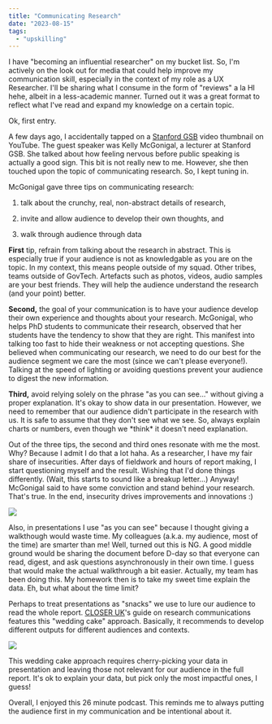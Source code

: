 ```yaml
---
title: "Communicating Research"
date: "2023-08-15"
tags: 
  - "upskilling"
---
```


I have "becoming an influential researcher" on my bucket list. So, I'm actively on the look out for media that could help improve my communication skill, especially in the context of my role as a UX Researcher. I'll be sharing what I consume in the form of "reviews" a la HI hehe, albeit in a less-academic manner. Turned out it was a great format to reflect what I've read and expand my knowledge on a certain topic.

Ok, first entry.

A few days ago, I accidentally tapped on a [Stanford GSB](https://www.youtube.com/watch?v=n_c9wwfh9i0&t=1115s) video thumbnail on YouTube. The guest speaker was Kelly McGonigal, a lecturer at Stanford GSB. She talked about how feeling nervous before public speaking is actually a good sign. This bit is not really new to me. However, she then touched upon the topic of communicating research. So, I kept tuning in.

McGonigal gave three tips on communicating research:

1. talk about the crunchy, real, non-abstract details of research,

3. invite and allow audience to develop their own thoughts, and

5. walk through audience through data

**First** tip, refrain from talking about the research in abstract. This is especially true if your audience is not as knowledgable as you are on the topic. In my context, this means people outside of my squad. Other tribes, teams outside of GovTech. Artefacts such as photos, videos, audio samples are your best friends. They will help the audience understand the research (and your point) better.

**Second,** the goal of your communication is to have your audience develop their own experience and thoughts about your research. McGonigal, who helps PhD students to communicate their research, observed that her students have the tendency to show that they are right. This manifest into talking too fast to hide their weakness or not accepting questions. She believed when communicating our research, we need to do our best for the audience segment we care the most (since we can't please everyone!). Talking at the speed of lighting or avoiding questions prevent your audience to digest the new information.

**Third,** avoid relying solely on the phrase "as you can see..." without giving a proper explanation. It's okay to show data in our presentation. However, we need to remember that our audience didn't participate in the research with us. It is safe to assume that they don't see what we see. So, always explain charts or numbers, even though we \*think\* it doesn't need explanation.

Out of the three tips, the second and third ones resonate with me the most. Why? Because I admit I do that a lot haha. As a researcher, I have my fair share of insecurities. After days of fieldwork and hours of report making, I start questioning myself and the result. Wishing that I'd done things differently. (Wait, this starts to sound like a breakup letter...) Anyway! McGonigal said to have some conviction and stand behind your research. That's true. In the end, insecurity drives improvements and innovations :)

![](https://deeperconvs.files.wordpress.com/2023/08/image-1.png?w=400)

Also, in presentations I use "as you can see" because I thought giving a walkthough would waste time. My colleagues (a.k.a. my audience, most of the time) are smarter than me! Well, turned out this is NG. A good middle ground would be sharing the document before D-day so that everyone can read, digest, and ask questions asynchronously in their own time. I guess that would make the actual walkthrough a bit easier. Actually, my team has been doing this. My homework then is to take my sweet time explain the data. Eh, but what about the time limit?

Perhaps to treat presentations as "snacks" we use to lure our audience to read the whole report. [CLOSER UK](https://learning.closer.ac.uk/learning-modules/research-communications/how-to-maximise-the-impact-of-your-research/think-innovatively/)'s guide on research communications features this "wedding cake" approach. Basically, it recommends to develop different outputs for different audiences and contexts.

![](https://deeperconvs.files.wordpress.com/2023/08/image.png?w=900)

This wedding cake approach requires cherry-picking your data in presentation and leaving those not relevant for our audience in the full report. It's ok to explain your data, but pick only the most impactful ones, I guess!

Overall, I enjoyed this 26 minute podcast. This reminds me to always putting the audience first in my communication and be intentional about it.
